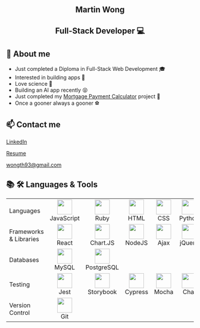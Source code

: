 <h2 align="center">Martin Wong</h2>
<h2 align="center">Full-Stack Developer 💻</h2>

## 💬 About me 
* Just completed a Diploma in Full-Stack Web Development 🎓
* Interested in building apps 🔨
* Love science 🧪
* Building an AI app recently 😝
* Just completed my [Mortgage Payment Calculator](https://github.com/wonth93/Mortgage-Calculator) project 💸
* Once a gooner always a gooner ⚽

## 📫 Contact me

[LinkedIn](https://www.linkedin.com/in/wonth93/)

[Resume](https://resume.creddle.io/resume/432kimkd6ff)

wongth93@gmail.com

## 📚 🛠 Languages & Tools

<table>  
  <tr>
    <td>Languages</td>
    <td style="text-align: center">
      <img src="https://upload.wikimedia.org/wikipedia/commons/6/6a/JavaScript-logo.png" width="40">
      <br>JavaScript
    </td>
    <td style="text-align: center">
      <img src="https://upload.wikimedia.org/wikipedia/commons/thumb/7/73/Ruby_logo.svg/1920px-Ruby_logo.svg.png" width="40">
      <br>Ruby
    </td>
    <td style="text-align: center">
      <img src="https://upload.wikimedia.org/wikipedia/commons/thumb/6/61/HTML5_logo_and_wordmark.svg/1920px-HTML5_logo_and_wordmark.svg.png" width="40">
    <br>HTML
    </td>
    <td style="text-align: center">
      <img src="https://upload.wikimedia.org/wikipedia/commons/thumb/d/d5/CSS3_logo_and_wordmark.svg/1024px-CSS3_logo_and_wordmark.svg.png" width="40">
    <br>CSS
    </td>
    <td style="text-align: center">
      <img src="https://upload.wikimedia.org/wikipedia/commons/thumb/c/c3/Python-logo-notext.svg/1280px-Python-logo-notext.svg.png" width="40">
    <br>Python
    </td>
    <td style="text-align: center">
      <img src="https://upload.wikimedia.org/wikipedia/commons/thumb/1/18/ISO_C%2B%2B_Logo.svg/1280px-ISO_C%2B%2B_Logo.svg.png" width="40">
    <br>C++
    </td>
  </tr>

  <tr>
    <td>Frameworks & Libraries</td>
    <td style="text-align: center">
      <img src="https://upload.wikimedia.org/wikipedia/commons/thumb/a/a7/React-icon.svg/1920px-React-icon.svg.png" width="40">
      <br>React
    </td>
    <td style="text-align: center">
      <img src="https://avatars.githubusercontent.com/u/10342521?s=200&v=4" width="40">
      <br>Chart.JS
    </td>
    <td style="text-align: center">
      <img src="https://humancoders-formations.s3.amazonaws.com/uploads/course/logo/14/thumb_bigger_formation-node-js.png" width="40">
    <br>NodeJS
    </td>
    <td style="text-align: center">
      <img src="https://www.w3schools.com/whatis/img_ajax.jpg" width="40">
    <br>Ajax
    </td>
    <td style="text-align: center">
      <img src="https://www.interviewbit.com/blog/wp-content/uploads/2021/10/jquery-logo-vertical_large_square.png" width="40">
    <br>jQuery
    </td>
    <td style="text-align: center">
      <img src="https://camo.githubusercontent.com/2406788a5bdbf3d900427eecd883b5aa64c45435d14239f5eba9a2a08ac8dcd3/68747470733a2f2f6a737572742e6769746875622e696f2f6a61636b732d706f7274666f6c696f2f696d616765732f636f6c6f722d657870726573732d69636f6e2532302831292e706e67" width="40">
    <br>Express
    </td>
  </tr>

  <tr>
    <td>Databases</td>
    <td style="text-align: center">
      <img src="https://upload.wikimedia.org/wikipedia/en/thumb/d/dd/MySQL_logo.svg/2560px-MySQL_logo.svg.png" width="40">
    <br>MySQL
    </td>
    <td style="text-align: center">
      <img src="https://upload.wikimedia.org/wikipedia/commons/thumb/2/29/Postgresql_elephant.svg/1920px-Postgresql_elephant.svg.png" width="40">
    <br>PostgreSQL
    </td>
  </tr>

  <tr>
    <td>Testing</td>
    <td style="text-align: center">
      <img src="https://user-images.githubusercontent.com/10525473/50372432-95dcd880-0611-11e9-9432-58de9be26b3b.png" width="40">
      <br>Jest
    </td>
    <td style="text-align: center">
      <img src="https://avatars.githubusercontent.com/u/22632046?s=200&v=4" width="40">
      <br>Storybook
    </td>
    <td style="text-align: center">
      <img src="https://upload.wikimedia.org/wikipedia/commons/b/bb/Cypress_Software.png" width="40">
    <br>Cypress
    </td>
    <td style="text-align: center">
      <img src="https://avatars.githubusercontent.com/u/8770005?s=48&v=4" width="40">
    <br>Mocha
    </td>
    <td style="text-align: center">
      <img src="https://avatars.githubusercontent.com/u/1515293?s=200&v=4" width="40">
    <br>Chai
    </td>
  </tr>

  <tr>
    <td>Version Control</td>
    <td style="text-align: center">
      <img src="https://git-scm.com/images/logos/logomark-orange@2x.png" width="40">
    <br>Git
    </td>
  </tr>

</table>
<!--
**wonth93/wonth93** is a ✨ _special_ ✨ repository because its `README.md` (this file) appears on your GitHub profile.

Here are some ideas to get you started:

- 🔭 I’m currently working on ...
- 🌱 I’m currently learning ...
- 👯 I’m looking to collaborate on ...
- 🤔 I’m looking for help with ...
- 💬 Ask me about ...
- 📫 How to reach me: ...
- 😄 Pronouns: ...
- ⚡ Fun fact: ...
-->
